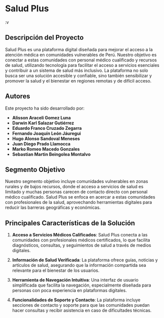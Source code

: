 # Salud Plus
:v
## Descripción del Proyecto

Salud Plus es una plataforma digital diseñada para mejorar el acceso a la atención médica en comunidades vulnerables de Perú. Nuestro objetivo es conectar a estas comunidades con personal médico cualificado y recursos de salud, utilizando tecnología para facilitar el acceso a servicios esenciales y contribuir a un sistema de salud más inclusivo. La plataforma no solo busca ser una solución accesible y confiable, sino también sensibilizar y promover la salud y el bienestar en regiones remotas y de difícil acceso.

## Autores

Este proyecto ha sido desarrollado por:

- **Alisson Araceli Gomez Luna**
- **Darwin Karl Salazar Gutiérrez**
- **Eduardo Franco Cruzado Zegarra**
- **Fernando Joaquín León Jáuregui**
- **Hugo Alonso Sandoval Meneses**
- **Juan Diego Prado Llamocca**
- **Marko Romeo Macedo Gonzales**
- **Sebastian Martin Beingolea Montalvo**

## Segmento Objetivo

Nuestro segmento objetivo incluye comunidades vulnerables en zonas rurales y de bajos recursos, donde el acceso a servicios de salud es limitado y muchas personas carecen de contacto directo con personal médico cualificado. Salud Plus se enfoca en acercar a estas comunidades con profesionales de la salud, aprovechando herramientas digitales para reducir las barreras geográficas y económicas.

## Principales Características de la Solución

1. **Acceso a Servicios Médicos Calificados**: Salud Plus conecta a las comunidades con profesionales médicos certificados, lo que facilita diagnósticos, consultas, y seguimientos de salud a través de medios digitales.

2. **Información de Salud Verificada**: La plataforma ofrece guías, noticias y artículos de salud, asegurando que la información compartida sea relevante para el bienestar de los usuarios.

3. **Herramienta de Navegación Intuitiva**: Una interfaz de usuario simplificada que facilita la navegación, especialmente diseñada para personas con poca experiencia en plataformas digitales.

4. **Funcionalidades de Soporte y Contacto**: La plataforma incluye secciones de contacto y soporte para que las comunidades puedan hacer consultas y recibir asistencia en caso de dificultades técnicas.



